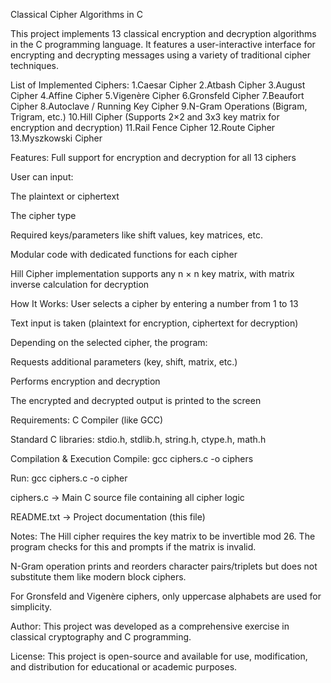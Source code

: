 Classical Cipher Algorithms in C

This project implements 13 classical encryption and decryption algorithms in the C programming language. It features a user-interactive interface for encrypting and decrypting messages using a variety of traditional cipher techniques.

List of Implemented Ciphers:
1.Caesar Cipher
2.Atbash Cipher
3.August Cipher
4.Affine Cipher
5.Vigenère Cipher
6.Gronsfeld Cipher
7.Beaufort Cipher
8.Autoclave / Running Key Cipher
9.N-Gram Operations (Bigram, Trigram, etc.)
10.Hill Cipher (Supports 2×2 and 3x3 key matrix for encryption and decryption)
11.Rail Fence Cipher
12.Route Cipher
13.Myszkowski Cipher

Features:
Full support for encryption and decryption for all 13 ciphers

User can input:

The plaintext or ciphertext

The cipher type

Required keys/parameters like shift values, key matrices, etc.

Modular code with dedicated functions for each cipher

Hill Cipher implementation supports any n × n key matrix, with matrix inverse calculation for decryption

How It Works:
User selects a cipher by entering a number from 1 to 13

Text input is taken (plaintext for encryption, ciphertext for decryption)

Depending on the selected cipher, the program:

Requests additional parameters (key, shift, matrix, etc.)

Performs encryption and decryption

The encrypted and decrypted output is printed to the screen

Requirements:
C Compiler (like GCC)

Standard C libraries: stdio.h, stdlib.h, string.h, ctype.h, math.h

Compilation & Execution
Compile:
gcc ciphers.c -o ciphers

Run:
gcc ciphers.c -o cipher

ciphers.c -> Main C source file containing all cipher logic

README.txt -> Project documentation (this file)

Notes:
The Hill cipher requires the key matrix to be invertible mod 26. The program checks for this and prompts if the matrix is invalid.

N-Gram operation prints and reorders character pairs/triplets but does not substitute them like modern block ciphers.

For Gronsfeld and Vigenère ciphers, only uppercase alphabets are used for simplicity.

Author:
This project was developed as a comprehensive exercise in classical cryptography and C programming.

License:
This project is open-source and available for use, modification, and distribution for educational or academic purposes.
